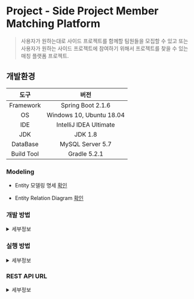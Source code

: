 Project - Side Project Member Matching Platform
===

> 사용자가 원하는대로 사이드 프로젝트를 함께할 팀원들을 모집할 수 있고 또는 사용자가 원하는 사이드 프로젝트에 참여하기 위해서 프로젝트를 찾을 수 있는 매칭 플랫폼 프로젝트.

## 개발환경

|도구|버전|
|:---:|:---:|
| Framework |Spring Boot 2.1.6 |
| OS |Windows 10, Ubuntu 18.04|
|IDE |IntelliJ IDEA Ultimate |
|JDK |JDK 1.8|
|DataBase |MySQL Server 5.7|
|Build Tool |Gradle 5.2.1|

### Modeling

* Entity 모델링 명세 [확인](https://docs.google.com/spreadsheets/d/1kbpWNSX8oapVMX6U6IQtt3sRyn1DrJNmXETlUz-EkQg/edit#gid=0)

* Entity Relation Diagram [확인](https://drive.google.com/file/d/1tmBT3GAL3OIpRocH-hIGdo70-vzptTSo/view)

### 개발 방법
<details><summary>세부정보</summary>

* 개발과 관련된 모든 이야기는 [Issues](https://github.com/perfect-matching/perfectmatching-backend/issues)에서 진행합니다.

    * 급한 용무는 우선 순위에 따라서 카카오톡 또는 슬랙과 같은 메신저를 이용합니다.

* API 및 모델링 명세를 주기적으로 최신화하면서 `README.md`를 잘 관리합니다.

* **Fork**를 통한 PR을 지향합니다.

* 아래와 같은 Git Workflow를 지향하며 지키려고 노력합니다. ([참고](https://nvie.com/posts/a-successful-git-branching-model/?))

    <img width=750, height=850, src="https://camo.githubusercontent.com/7f2539ff6001fe7700853313e7cdb7fd4602e16a/68747470733a2f2f6e7669652e636f6d2f696d672f6769742d6d6f64656c4032782e706e67">

</details>

### 실행 방법
<details><summary>세부정보</summary>

* 준비사항.

    * Gradle or IntelliJ IDEA

    * JDK (>= 1.8)

    * Spring Boot (>= 2.x)

* 저장소를 `clone`

    ```bash
    $ git clone https://github.com/perfect-matching/perfectmatching-backend.git
    ```

* 프로젝트 내 Project-Matching\src\main\java\com\matching\config 경로에 `HttpConfig.java` 삭제 또는 내용 주석처리.

* DB는 MySQL을 쓴다고 가정.

    * 다른 DB를 사용한다면, 그 DB에 맞게 설정을 해야함.

* 프로젝트 내 Project-Matching\src\main\resources 경로에 `application.yml` 생성.

    * 밑의 양식대로 내용을 채운 뒤, `application.yml`에 삽입.
    <br>

    ```yml
    spring:
        datasource:
            url: jdbc:mysql://localhost:3306/본인_DB?serverTimezone=UTC
            username: 본인_DB_User
            password: 본인_DB_User_Password
            driver-class-name: com.mysql.jdbc.Driver
        jpa:
            hibernate:
                ddl-auto: create

        data:
            web:
                pageable:
                    page-parameter: offset
        servlet:
           multipart:
                enabled: true
                max-file-size: 200MB
                max-request-size: 215MB

    file:
        upload-dir: ./uploads
    ```

* IntelliJ IDEA(>= 2018.3)에서 해당 프로젝트를 `Open`

    * 또는 터미널을 열어서 프로젝트 경로에 진입해서 다음 명령어를 실행.

    * Windows 10

        ```bash
        $ gradlew bootRun
        ```

    * Ubuntu 18.04

        ```
        $ ./gradlew bootRun
        ```

</details>

### REST API URL
<details><summary>세부정보</summary>

* [GET]( https://github.com/perfect-matching/perfectmatching-backend/blob/master/documents/get.md )

    |URI(자원)| HTTP(행위) | 기능(표현) |
    |:---:|:---:|:---:|
    | `/api/projects` | GET | DB에 있는 Project를 가져오기 위한 api |
    | `/api/projects?offset={num}` | GET | offset에 따른 Project들을 가져오기 위한 api |
    | `/api/projects?location={name}` | GET | location에 따른 Project들을 가져오기 위한 api |
    | `/api/projects?location={name}&offset={num}` | GET | location과 offset에 따른 Project들을 가져오기 위한 api |
    | `/api/projects?position={name}` | GET | position에 따른 Project들을 가져오기 위한 api |
    | `/api/projects?position={name}&offset={num}` | GET | position과 offset에 따른 Project들을 가져오기 위한 api |
    | `/api/projects?position={name}&location={name}` | GET | position과 location에 따른 Project들을 가져오기 위한 api |
    | `/api/projects?location={name}&position&offset={num}` | GET | location과 postion 그리고 offset에 따른 Project들을 가져오기 위한 api |
    | `/api/projects?tag={name}` | GET | tag name에 따른 Project들을 가져오기 위한 api |
    | `/api/projects?tag={name}&offset={num}` | GET | tag name과 offset 따른 Project들을 가져오기 위한 api |
    | `/api/projects?tag={name}&location={name}` | GET | tag name와 location에 따른 Project들을 가져오기 위한 api |
    | `/api/projects?tag={name}&location={name}&offset={num}` | GET | tag name과 location과 offset에 따른 Project들을 가져오기 위한 api |
    | `/api/projects?tag={name}&position={name}` | GET | tag name과 position에 따른  Project들을 가져오기 위한 api |
    | `/api/projects?tag={name}&postion={name}&offset={num}` | GET | tag name과 postion과 offset에 따른 Project들을 가져오기 위한 api |
    | `/api/projects?tag={name}&location={name}&postion={name}&offset={num}` | GET | tag name과 postion, location, offset에 따른 Project들을 가져오기 위한 api |
    | `/api/project/{idx}` | GET | idx에 따른 Project의 정보를 가져오기 위한 api |
    | `/api/project/{idx}/comments` | GET | Project에 따른 Comment들을 가져오기 위한 api |
    | `/api/project/{idx}/members` | GET | Project에 참여중인 맴버들의 정보를 가져오기 위한 api |
    | `/api/project/{idx}/tags` | GET | Project에 포함된 태그들의 정보를 가져오기 위한 api |
    | `/api/profile/{idx}` | GET | idx에 따른 User의 프로필 정보를 가져오기 위한 api |
    | `/api/profile/{idx}/skills` | GET | idx에 따른 User의 프로필 정보 중 스킬 정보를 가져오기 위한 api |
    | `/api/profile/{idx}/projects` | GET | idx에 따른 User의 진행중인 프로젝트 정보를 가져오기 위한 api |
    | `/api/profile/{idx}/doneprojects` | GET | idx에 따른 User의 진행했던 프로젝트 정보를 가져오기 위한 api |
    | `/api/comment/{idx}` | GET | idx에 따른 Comment의 정보를 가져오기 위한 api |
    | `/api/doneproject/{idx}` | GET | idx에 따른 DoneProject를 가져오기 위한 api |
    | `/api/doneproject/{idx}/usedskills` | GET | DoneProject에 포함된 태그들의 정보를 가져오기 위한 api |
    | `/api/tag/{idx}` | GET | idx에 따른 Tag를 가져오기 위한 api |
    | `/api/userskill/{idx}` | GET | idx에 따른 UserSkill을 가져오기 위한 api |
    | `/api/usedskill/{idx}` | GET | idx에 따른 UsedSkill을 가져오기 위한 api |
    | `/api/tags` | GET | DB에 등록되어 있는 Tag들을 가져오기 위한 api |
    | `/api/userskills` | GET | DB에 등록되어 있는 UserSkill들을 가져오기 위한 api |
    | `/api/usedskills` | GET | DB에 등록되어 있는 UsedSkill들을 가져오기 위한 api |
    | `/api/image/{fileName}` | GET | 서버에 업로드되어 있는 이미지 파일을 가져오기 위한 api |
    | `/api/profile/{idx}/myprojects` | GET | 유저가 개설한 프로젝트를 가져오기 위한 api |
    | `/api/profile/{idx}/applyprojects` | GET | 유저가 지원한 프로젝트를 가져오기 위한 api |
    | `/api/project/{idx}/joinmembers` | GET | 프로젝트의 지원자 목록을 가져오기 위한 api | 

* [POST]( https://github.com/perfect-matching/perfectmatching-backend/blob/master/documents/post.md )

    |URI(자원)| HTTP(행위) | 기능(표현) |
    |:---:|:---:|:---:|
    | `/api/project` | POST | Project를 생성하기 위한 요청 api |
    | `/api/login` | POST | 서버에 로그인을 요청하기 위한 api |
    | `/api/logout` | POST | 서버에 로그아웃을 요청하기 위한 api |
    | `/api/register` | POST | User 생성을 위해서 회원가입을 요청하는 api |
    | `/api/register/nickcheck` | POST | User 생성을 위해 회원가입시 닉네임 중복 체크를 요청하는 api |
    | `/api/register/emailcheck` | POST | User 생성을 위해 회원가입시 이메일 중복 체크를 요청하는 api |
    | `/api/comment` | POST | Comment를 생성하기 위해 요청하는 api |
    | `/api/project/apply` | POST | 유저가 프로젝트에 지원하기 위해 요청하는 api |
    | `/api/doneproject` | POST | DoneProject를 생성하기 위해 요청하는 api | 
    | `/api/modify/nickcheck` | POST | User 정보 수정시에 닉네임 중복 체크를 요청하는 api | 


* [PUT]( https://github.com/perfect-matching/perfectmatching-backend/blob/master/documents/put.md )

    |URI(자원)| HTTP(행위) | 기능(표현) |
    |:---:|:---:|:---:|
    | `/api/project/{idx}` | PUT | Project의 idx에 따라 Project를 수정하기 위한 api |
    | `/api/comment/{idx}` | PUT | Comment의 idx에 따라 Comment를 수정하기 위한 api |
    | `/api/image` | PUT | 유저의 프로필 사진을 변경하기 위한 api |
    | `/api/project/{idx}/status?status={name}` | PUT | Project의 Status를 name에 따라 변경하기 위한 api |
    | `/api/project/matching` | PUT | Project 개설자가 지원자를 매칭 또는 거절을 요청하기 위한 api |
    | `/api/doneproject/{idx}` | PUT | DoneProject의 idx에 따라 DoneProject를 수정하기 위한 api |
    | `/api/profile/{idx}` | PUT | User의 idx에 따라 Profile을 수정하기 위한 api | 

* [DELETE]( https://github.com/perfect-matching/perfectmatching-backend/blob/master/documents/delete.md )

    |URI(자원)| HTTP(행위) | 기능(표현) |
    |:---:|:---:|:---:|
    | `/api/project/{idx}` | DELETE | Project의 idx에 따라 Projet를 삭제하기 위한 api |
    | `/api/comment/{idx}` | DELETE | Comment의 idx에 따라 Comment를 삭제하기 위한 api |
    | `/api/image` | DELETE | User의 기존 프로필 이미지를 삭제하고 기본 이미지로 변경하기 위한 api |
    | `/api/project/cancel/{idx}` | DELETE | Project의 Idx에 따라 지원취소를 요청하기 위한 api |
    | `/api/doneproject/{idx}` | DELETE | DoneProject의 idx에 따라 DoneProject를 삭제하기 위한 api |

</details>

